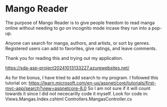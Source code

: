 ﻿# Mango Reader
The purpose of Mango Reader is to give people freedom to read manga online 
without needing to go on incognito mode incase they run into a pop-up. 

Anyone can search for manga, authors, and artists, or sort by genres. 
Registered users can add to favorites, give ratings, and leave comments.

Thank you for reading this and trying out my application.

https://sda-asp-project20241013133227.azurewebsites.net/

As for the bonus, I have tried to add search to my program. I followed this tutorial on: 
https://learn.microsoft.com/en-us/aspnet/core/tutorials/first-mvc-app/search?view=aspnetcore-8.0
So I am not sure if it will count towards it since I did not nececarilly code it myself.
Look for code in:
Views.Mangas.Index.cshtml
Controllers.MangasController.cs
